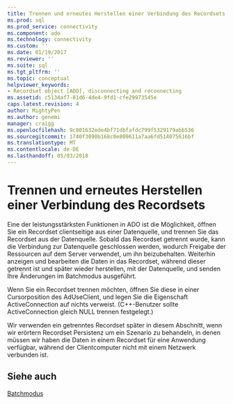 ```yaml
---
title: Trennen und erneutes Herstellen einer Verbindung des Recordsets | Microsoft Docs
ms.prod: sql
ms.prod_service: connectivity
ms.component: ado
ms.technology: connectivity
ms.custom: ''
ms.date: 01/19/2017
ms.reviewer: ''
ms.suite: sql
ms.tgt_pltfrm: ''
ms.topic: conceptual
helpviewer_keywords:
- Recordset object [ADO], disconnecting and reconnecting
ms.assetid: c5134af7-81d6-4de4-9fd1-cfe29973545e
caps.latest.revision: 4
author: MightyPen
ms.author: genemi
manager: craigg
ms.openlocfilehash: 9c801632ede4bf71dbfafdc799f5329179abb536
ms.sourcegitcommit: 1740f3090b168c0e809611a7aa6fd514075616bf
ms.translationtype: MT
ms.contentlocale: de-DE
ms.lasthandoff: 05/03/2018
---
```

# <a name="disconnecting-and-reconnecting-the-recordset"></a>Trennen und erneutes Herstellen einer Verbindung des Recordsets
Eine der leistungsstärksten Funktionen in ADO ist die Möglichkeit, öffnen Sie ein Recordset clientseitige aus einer Datenquelle, und trennen Sie das Recordset aus der Datenquelle. Sobald das Recordset getrennt wurde, kann die Verbindung zur Datenquelle geschlossen werden, wodurch Freigabe der Ressourcen auf dem Server verwendet, um ihn beizubehalten. Weiterhin anzeigen und bearbeiten die Daten in das Recordset, während dieser getrennt ist und später wieder herstellen, mit der Datenquelle, und senden Ihre Änderungen im Batchmodus ausgeführt.  
  
 Wenn Sie ein Recordset trennen möchten, öffnen Sie diese in einer Cursorposition des AdUseClient, und legen Sie die Eigenschaft ActiveConnection auf nichts verweist. (C++-Benutzer sollte ActiveConnection gleich NULL trennen festgelegt.)  
  
 Wir verwenden ein getrenntes Recordset später in diesem Abschnitt, wenn wir erörtern Recordset Persistenz um ein Szenario zu behandeln, in denen müssen wir haben die Daten in einem Recordset für eine Anwendung verfügbar, während der Clientcomputer nicht mit einem Netzwerk verbunden ist.  
  
## <a name="see-also"></a>Siehe auch  
 [Batchmodus](../../../ado/guide/data/batch-mode.md)
